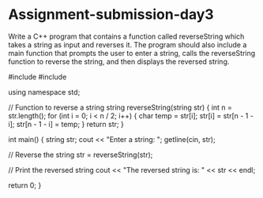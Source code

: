 # Assignment-submission-day3

Write a C++ program that contains a function called reverseString which takes a string as input and reverses it. The program should also include a main function that prompts the user to enter a string, calls the reverseString function to reverse the string, and then displays the reversed string.

#include <iostream>
#include <string>

using namespace std;

// Function to reverse a string
string reverseString(string str) {
  int n = str.length();
  for (int i = 0; i < n / 2; i++) {	
    char temp = str[i];
    str[i] = str[n - 1 - i];
    str[n - 1 - i] = temp;
  }
  return str;
}

int main() {
  string str;
  cout << "Enter a string: ";
  getline(cin, str);

  // Reverse the string
  str = reverseString(str);

  // Print the reversed string
  cout << "The reversed string is: " << str << endl;

  return 0;
}
